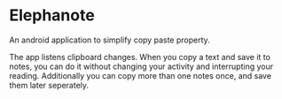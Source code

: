 # Elephanote
An android application to simplify copy paste property.

The app listens clipboard changes. When you copy a text and save it to notes,
you can do it without changing your activity and interrupting your reading. 
Additionally you can copy more than one notes once, and save them later seperately.
